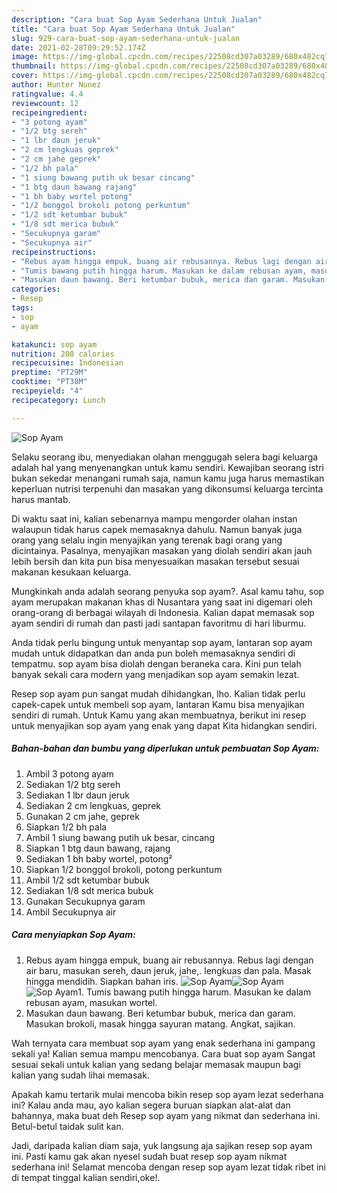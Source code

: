 ```yaml
---
description: "Cara buat Sop Ayam Sederhana Untuk Jualan"
title: "Cara buat Sop Ayam Sederhana Untuk Jualan"
slug: 929-cara-buat-sop-ayam-sederhana-untuk-jualan
date: 2021-02-28T09:29:52.174Z
image: https://img-global.cpcdn.com/recipes/22508cd307a03289/680x482cq70/sop-ayam-foto-resep-utama.jpg
thumbnail: https://img-global.cpcdn.com/recipes/22508cd307a03289/680x482cq70/sop-ayam-foto-resep-utama.jpg
cover: https://img-global.cpcdn.com/recipes/22508cd307a03289/680x482cq70/sop-ayam-foto-resep-utama.jpg
author: Hunter Nunez
ratingvalue: 4.4
reviewcount: 12
recipeingredient:
- "3 potong ayam"
- "1/2 btg sereh"
- "1 lbr daun jeruk"
- "2 cm lengkuas geprek"
- "2 cm jahe geprek"
- "1/2 bh pala"
- "1 siung bawang putih uk besar cincang"
- "1 btg daun bawang rajang"
- "1 bh baby wortel potong"
- "1/2 bonggol brokoli potong perkuntum"
- "1/2 sdt ketumbar bubuk"
- "1/8 sdt merica bubuk"
- "Secukupnya garam"
- "Secukupnya air"
recipeinstructions:
- "Rebus ayam hingga empuk, buang air rebusannya. Rebus lagi dengan air baru, masukan sereh, daun jeruk, jahe,. lengkuas dan pala. Masak hingga mendidih. Siapkan bahan iris."
- "Tumis bawang putih hingga harum. Masukan ke dalam rebusan ayam, masukan wortel."
- "Masukan daun bawang. Beri ketumbar bubuk, merica dan garam. Masukan brokoli, masak hingga sayuran matang. Angkat, sajikan."
categories:
- Resep
tags:
- sop
- ayam

katakunci: sop ayam 
nutrition: 208 calories
recipecuisine: Indonesian
preptime: "PT29M"
cooktime: "PT38M"
recipeyield: "4"
recipecategory: Lunch

---
```



![Sop Ayam](https://img-global.cpcdn.com/recipes/22508cd307a03289/680x482cq70/sop-ayam-foto-resep-utama.jpg)

Selaku seorang ibu, menyediakan olahan menggugah selera bagi keluarga adalah hal yang menyenangkan untuk kamu sendiri. Kewajiban seorang istri bukan sekedar menangani rumah saja, namun kamu juga harus memastikan keperluan nutrisi terpenuhi dan masakan yang dikonsumsi keluarga tercinta harus mantab.

Di waktu  saat ini, kalian sebenarnya mampu mengorder olahan instan walaupun tidak harus capek memasaknya dahulu. Namun banyak juga orang yang selalu ingin menyajikan yang terenak bagi orang yang dicintainya. Pasalnya, menyajikan masakan yang diolah sendiri akan jauh lebih bersih dan kita pun bisa menyesuaikan masakan tersebut sesuai makanan kesukaan keluarga. 



Mungkinkah anda adalah seorang penyuka sop ayam?. Asal kamu tahu, sop ayam merupakan makanan khas di Nusantara yang saat ini digemari oleh orang-orang di berbagai wilayah di Indonesia. Kalian dapat memasak sop ayam sendiri di rumah dan pasti jadi santapan favoritmu di hari liburmu.

Anda tidak perlu bingung untuk menyantap sop ayam, lantaran sop ayam mudah untuk didapatkan dan anda pun boleh memasaknya sendiri di tempatmu. sop ayam bisa diolah dengan beraneka cara. Kini pun telah banyak sekali cara modern yang menjadikan sop ayam semakin lezat.

Resep sop ayam pun sangat mudah dihidangkan, lho. Kalian tidak perlu capek-capek untuk membeli sop ayam, lantaran Kamu bisa menyajikan sendiri di rumah. Untuk Kamu yang akan membuatnya, berikut ini resep untuk menyajikan sop ayam yang enak yang dapat Kita hidangkan sendiri.

<!--inarticleads1-->

##### Bahan-bahan dan bumbu yang diperlukan untuk pembuatan Sop Ayam:

1. Ambil 3 potong ayam
1. Sediakan 1/2 btg sereh
1. Sediakan 1 lbr daun jeruk
1. Sediakan 2 cm lengkuas, geprek
1. Gunakan 2 cm jahe, geprek
1. Siapkan 1/2 bh pala
1. Ambil 1 siung bawang putih uk besar, cincang
1. Siapkan 1 btg daun bawang, rajang
1. Sediakan 1 bh baby wortel, potong²
1. Siapkan 1/2 bonggol brokoli, potong perkuntum
1. Ambil 1/2 sdt ketumbar bubuk
1. Sediakan 1/8 sdt merica bubuk
1. Gunakan Secukupnya garam
1. Ambil Secukupnya air




<!--inarticleads2-->

##### Cara menyiapkan Sop Ayam:

1. Rebus ayam hingga empuk, buang air rebusannya. Rebus lagi dengan air baru, masukan sereh, daun jeruk, jahe,. lengkuas dan pala. Masak hingga mendidih. Siapkan bahan iris.
<img src="https://img-global.cpcdn.com/steps/0766d822b2078060/160x128cq70/sop-ayam-langkah-memasak-1-foto.jpg" alt="Sop Ayam"><img src="https://img-global.cpcdn.com/steps/400f9aa76890681b/160x128cq70/sop-ayam-langkah-memasak-1-foto.jpg" alt="Sop Ayam"><img src="https://img-global.cpcdn.com/steps/97a8a78f08c0d5c4/160x128cq70/sop-ayam-langkah-memasak-1-foto.jpg" alt="Sop Ayam">1. Tumis bawang putih hingga harum. Masukan ke dalam rebusan ayam, masukan wortel.
1. Masukan daun bawang. Beri ketumbar bubuk, merica dan garam. Masukan brokoli, masak hingga sayuran matang. Angkat, sajikan.




Wah ternyata cara membuat sop ayam yang enak sederhana ini gampang sekali ya! Kalian semua mampu mencobanya. Cara buat sop ayam Sangat sesuai sekali untuk kalian yang sedang belajar memasak maupun bagi kalian yang sudah lihai memasak.

Apakah kamu tertarik mulai mencoba bikin resep sop ayam lezat sederhana ini? Kalau anda mau, ayo kalian segera buruan siapkan alat-alat dan bahannya, maka buat deh Resep sop ayam yang nikmat dan sederhana ini. Betul-betul taidak sulit kan. 

Jadi, daripada kalian diam saja, yuk langsung aja sajikan resep sop ayam ini. Pasti kamu gak akan nyesel sudah buat resep sop ayam nikmat sederhana ini! Selamat mencoba dengan resep sop ayam lezat tidak ribet ini di tempat tinggal kalian sendiri,oke!.


